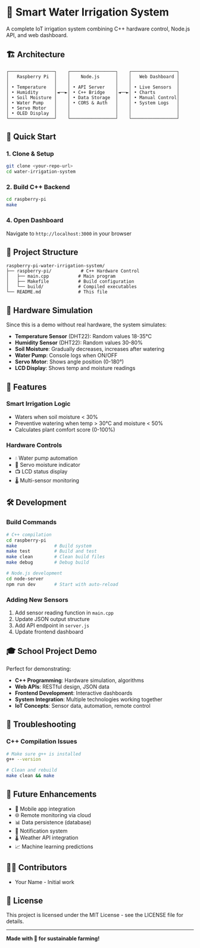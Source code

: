 # 🌱 Smart Water Irrigation System

A complete IoT irrigation system combining C++ hardware control, Node.js API, and web dashboard.

## 🏗️ Architecture

```
┌─────────────────┐    ┌─────────────────┐    ┌─────────────────┐
│   Raspberry Pi  │    │    Node.js      │    │   Web Dashboard │
│                 │    │                 │    │                 │
│ • Temperature   │    │ • API Server    │    │ • Live Sensors  │
│ • Humidity      │◄──►│ • C++ Bridge    │◄──►│ • Charts        │
│ • Soil Moisture │    │ • Data Storage  │    │ • Manual Control│
│ • Water Pump    │    │ • CORS & Auth   │    │ • System Logs   │
│ • Servo Motor   │    │                 │    │                 │
│ • OLED Display  │    │                 │    │                 │
└─────────────────┘    └─────────────────┘    └─────────────────┘
```

## 🚀 Quick Start

### 1. Clone & Setup
```bash
git clone <your-repo-url>
cd water-irrigation-system
```

### 2. Build C++ Backend
```bash
cd raspberry-pi
make
```

### 4. Open Dashboard
Navigate to `http://localhost:3000` in your browser

## 📁 Project Structure

```
raspberry-pi-water-irrigation-system/
├── raspberry-pi/           # C++ Hardware Control
│   ├── main.cpp           # Main program
│   ├── Makefile           # Build configuration  
│   └── build/             # Compiled executables
└── README.md              # This file
```

## 🔧 Hardware Simulation

Since this is a demo without real hardware, the system simulates:

- **Temperature Sensor** (DHT22): Random values 18-35°C
- **Humidity Sensor** (DHT22): Random values 30-80%
- **Soil Moisture**: Gradually decreases, increases after watering
- **Water Pump**: Console logs when ON/OFF
- **Servo Motor**: Shows angle position (0-180°)
- **LCD Display**: Shows temp and moisture readings

## 🎯 Features

### Smart Irrigation Logic
- Waters when soil moisture < 30%
- Preventive watering when temp > 30°C and moisture < 50%
- Calculates plant comfort score (0-100%)

### Hardware Controls
- 💧 Water pump automation
- 🔄 Servo moisture indicator
- 📺 LCD status display
- 🌡️ Multi-sensor monitoring

## 🛠️ Development

### Build Commands
```bash
# C++ compilation
cd raspberry-pi
make              # Build system
make test         # Build and test
make clean        # Clean build files
make debug        # Debug build

# Node.js development
cd node-server
npm run dev       # Start with auto-reload
```

### Adding New Sensors
1. Add sensor reading function in `main.cpp`
2. Update JSON output structure
3. Add API endpoint in `server.js`
4. Update frontend dashboard

## 🎓 School Project Demo

Perfect for demonstrating:
- **C++ Programming**: Hardware simulation, algorithms
- **Web APIs**: RESTful design, JSON data
- **Frontend Development**: Interactive dashboards
- **System Integration**: Multiple technologies working together
- **IoT Concepts**: Sensor data, automation, remote control

## 🔧 Troubleshooting

### C++ Compilation Issues
```bash
# Make sure g++ is installed
g++ --version

# Clean and rebuild
make clean && make
```


## 📝 Future Enhancements

- 📱 Mobile app integration
- 🌐 Remote monitoring via cloud
- 📊 Data persistence (database)
- 🔔 Notification system
- 🌡️ Weather API integration
- 📈 Machine learning predictions

## 👨‍💻 Contributors

- Your Name - Initial work

## 📄 License

This project is licensed under the MIT License - see the LICENSE file for details.

---

**Made with 🌱 for sustainable farming!**
